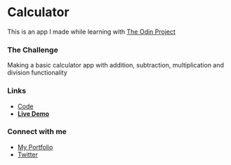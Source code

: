 # Calculator

This is an app I made while learning with [The Odin Project](https://www.theodinproject.com/paths/foundations/courses/foundations/lessons/calculator)



### The Challenge
Making a basic calculator app with addition, subtraction, multiplication and division functionality

### Links
- [Code](https://github.com/Tanay-J/Javascipt-Calculator)
- **[Live Demo](https://tanay-j.github.io/Javascipt-Calculator/)**
### Connect with me

- [My Portfolio](https://tanayj.netlify.app) 
- [Twitter](https://twitter.com/tanayj9)

  

